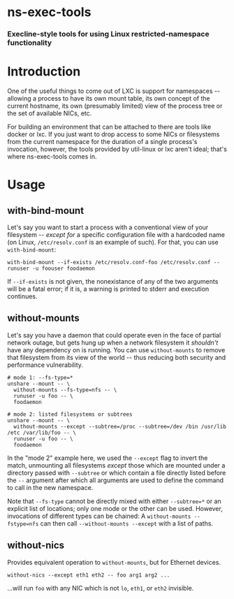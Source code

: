 ns-exec-tools
=============

### Execline-style tools for using Linux restricted-namespace functionality

# Introduction

One of the useful things to come out of LXC is support for namespaces -- allowing a process to have its own mount table, its own concept of the current hostname, its own (presumably limited) view of the process tree or the set of available NICs, etc.

For building an environment that can be attached to there are tools like docker or lxc. If you just want to drop access to some NICs or filesystems from the current namespace for the duration of a single process's invocation, however, the tools provided by util-linux or lxc aren't ideal; that's where ns-exec-tools comes in.

# Usage

## with-bind-mount

Let's say you want to start a process with a conventional view of your filesystem -- *except for* a specific configuration file with a hardcoded name (on Linux, `/etc/resolv.conf` is an example of such). For that, you can use `with-bind-mount`:

    with-bind-mount --if-exists /etc/resolv.conf-foo /etc/resolv.conf -- runuser -u foouser foodaemon

If `--if-exists` is not given, the nonexistance of any of the two arguments will be a fatal error; if it is, a warning is printed to stderr and execution continues.

## without-mounts

Let's say you have a daemon that could operate even in the face of partial network outage, but gets hung up when a network filesystem it *shouldn't* have any dependency on is running. You can use `without-mounts` to remove that filesystem from its view of the world -- thus reducing both security and performance vulnerability.

    # mode 1: --fs-type=*
    unshare --mount -- \
      without-mounts --fs-type=nfs -- \
      runuser -u foo -- \
      foodaemon

    # mode 2: listed filesystems or subtrees
    unshare --mount -- \
      without-mounts --except --subtree=/proc --subtree=/dev /bin /usr/lib /etc /var/lib/foo -- \
      runuser -u foo -- \
      foodaemon

In the "mode 2" example here, we used the `--except` flag to invert the match, unmounting all filesystems *except* those which are mounted under a directory passed with `--subtree` or which contain a file directly listed before the `--` argument after which all arguments are used to define the command to call in the new namespace.

Note that `--fs-type` cannot be directly mixed with either `--subtree=*` or an explicit list of locations; only one mode or the other can be used. However, invocations of different types can be chained: A `without-mounts --fstype=nfs` can then call `--without-mounts --except` with a list of paths.

## without-nics

Provides equivalent operation to `without-mounts`, but for Ethernet devices.

    without-nics --except eth1 eth2 -- foo arg1 arg2 ...

...will run `foo` with any NIC which is not `lo`, `eth1`, or `eth2` invisible.
